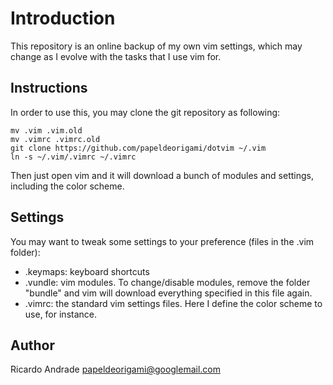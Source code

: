 Introduction
==========================

This repository is an online backup of my own vim settings, which may change as I evolve with the tasks that I use vim for.

Instructions
-------------------------

In order to use this, you may clone the git repository as following:

    mv .vim .vim.old
    mv .vimrc .vimrc.old
    git clone https://github.com/papeldeorigami/dotvim ~/.vim
    ln -s ~/.vim/.vimrc ~/.vimrc

Then just open vim and it will download a bunch of modules and settings, including the color scheme.

Settings
-------------------------

You may want to tweak some settings to your preference (files in the .vim folder):
  - .keymaps: keyboard shortcuts
  - .vundle: vim modules. To change/disable modules, remove the folder "bundle" and vim will download everything specified in this file again.
  - .vimrc: the standard vim settings files. Here I define the color scheme to use, for instance.

Author
-------------------------

Ricardo Andrade <papeldeorigami@googlemail.com>
